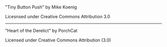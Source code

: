 
"Tiny Button Push"
by Mike Koenig

Licesnsed under
Creative Commons
Attribution 3.0

---

"Heart of the Derelict"
by PorchCat

Licensed under
Creative Commons
Attribution (3.0)
